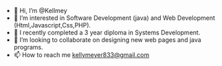 - 👋 Hi, I’m @Kellmey
- 👀 I’m interested in Software Development (java) and Web Development (Html,Javascript,Css,PHP).
- 🌱 I recently completed a 3 year diploma in Systems Development.
- 💞️ I’m looking to collaborate on designing new web pages and java programs.
- 📫 How to reach me kellymeyer833@gmail.com

<!---
Kellmey/Kellmey is a ✨ special ✨ repository because its `README.md` (this file) appears on your GitHub profile.
You can click the Preview link to take a look at your changes.
--->
